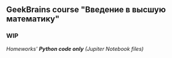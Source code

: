 ## GeekBrains course "Введение в высшую математику"

### WIP

_Homeworks' **Python code only** (Jupiter Notebook files)_
